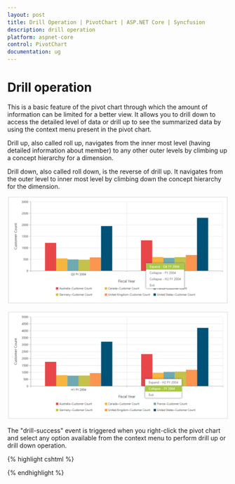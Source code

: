 ```yaml
---
layout: post
title: Drill Operation | PivotChart | ASP.NET Core | Syncfusion
description: drill operation
platform: aspnet-core
control: PivotChart
documentation: ug
---
```


# Drill operation

This is a basic feature of the pivot chart through which the amount of information can be limited for a better view. It allows you to drill down to access the detailed level of data or drill up to see the summarized data by using the context menu present in the pivot chart.

Drill up, also called roll up, navigates from the inner most level (having detailed information about member) to any other outer levels by climbing up a concept hierarchy for a dimension.

Drill down, also called roll down, is the reverse of drill up. It navigates from the outer level to inner most level by climbing down the concept hierarchy for the dimension.

![Expand operation of ASP NET Core pivot chart control](Drill-Operation_images/Drill-Operation_img1.png)


![Collapse operation of ASP NET Core pivot chart control](Drill-Operation_images/Drill-Operation_img2.png)


The "drill-success" event is triggered when you right-click the pivot chart and select any option available from the context menu to perform drill up or drill down operation.

{% highlight cshtml %}

<ej-pivot-chart id="PivotChart1" drill-success="DrillSuccess">
    <e-size width="950px" height="460px"></e-size>
</ej-pivot-chart>

<script type="text/javascript">
    function DrillSuccess(args) {
        alert("Drill Success");
    }
</script>

{% endhighlight %}
